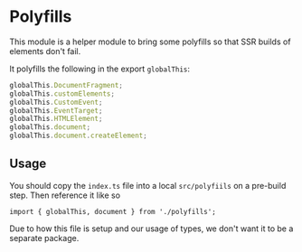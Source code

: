 # Polyfills

This module is a helper module to bring some polyfills so that SSR builds of elements don't fail.

It polyfills the following in the export `globalThis`:

```js
globalThis.DocumentFragment;
globalThis.customElements;
globalThis.CustomEvent;
globalThis.EventTarget;
globalThis.HTMLElement;
globalThis.document;
globalThis.document.createElement;
```

## Usage

You should copy the `index.ts` file into a local `src/polyfiils` on a pre-build step. Then reference it like so

```
import { globalThis, document } from './polyfills';
```

Due to how this file is setup and our usage of types, we don't want it to be a separate package.
